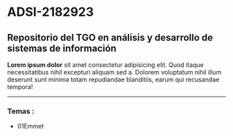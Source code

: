 # ADSI-2182923
## Repositorio del TGO en análisis y desarrollo de sistemas de información

**Lorem ipsum dolor** sit amet consectetur adipisicing elit. Quod itaque necessitatibus nihil excepturi aliquam sed a. Dolorem voluptatum nihil illum deserunt sunt minima totam repudiandae blanditiis, earum qui recusandae tempora!

---

### Temas :

- 01Emmet